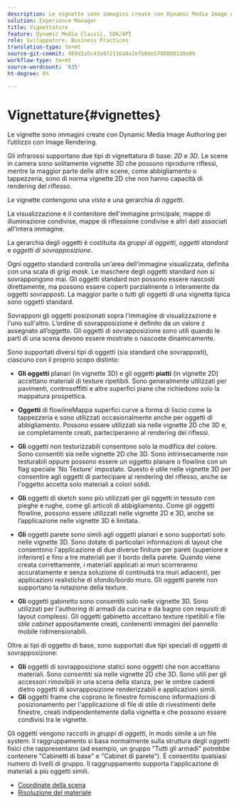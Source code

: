 ```yaml
---
description: Le vignette sono immagini create con Dynamic Media Image Authoring per l’utilizzo con Image Rendering.
solution: Experience Manager
title: Vignettature
feature: Dynamic Media Classic, SDK/API
role: Sviluppatore, Business Practices
translation-type: tm+mt
source-git-commit: 469d1a5c43a972116a8a2efb0de5708800130a99
workflow-type: tm+mt
source-wordcount: '635'
ht-degree: 0%

---
```



# Vignettature{#vignettes}

Le vignette sono immagini create con Dynamic Media Image Authoring per l’utilizzo con Image Rendering.

Gli infrarossi supportano due tipi di vignettatura di base: *2D* e *3D*. Le scene in camera sono solitamente vignette 3D che possono riprodurre riflessi, mentre la maggior parte delle altre scene, come abbigliamento o tappezzeria, sono di norma vignette 2D che non hanno capacità di rendering del riflesso.

Le vignette contengono una *vista* e una gerarchia di *oggetti*.

La visualizzazione è il contenitore dell&#39;immagine principale, mappe di illuminazione condivise, mappe di riflessione condivise e altri dati associati all&#39;intera immagine.

La gerarchia degli oggetti è costituita da *gruppi di oggetti*, *oggetti standard* e *oggetti di sovrapposizione*.

Ogni oggetto standard controlla un&#39;area dell&#39;immagine visualizzata, definita con una scala di grigi *mask*. Le maschere degli oggetti standard non si sovrappongono mai. Gli oggetti standard non possono essere nascosti direttamente, ma possono essere coperti parzialmente o interamente da oggetti sovrapposti. La maggior parte o tutti gli oggetti di una vignetta tipica sono oggetti standard.

Sovrapponi gli oggetti posizionati sopra l&#39;immagine di visualizzazione e l&#39;uno sull&#39;altro. L’ordine di sovrapposizione è definito da un valore z assegnato all’oggetto. Gli oggetti di sovrapposizione sono utili quando le parti di una scena devono essere mostrate o nascoste dinamicamente.

Sono supportati diversi tipi di oggetti (sia standard che sovrapposti), ciascuno con il proprio scopo distinto:

* **Gli oggetti**  planari (in vignette 3D) e gli oggetti  **piatti**  (in vignette 2D) accettano materiali di texture ripetibili. Sono generalmente utilizzati per pavimenti, controsoffitti e altre superfici piane che richiedono solo la mappatura prospettica.

* **Oggetti** di flowlineMappa superfici curve a forma di liscio come la tappezzeria e sono utilizzati occasionalmente anche per oggetti di abbigliamento. Possono essere utilizzati sia nelle vignette 2D che 3D e, se completamente creati, parteciperanno al rendering dei riflessi.
* **Gli** oggetti non testurizzabili consentono solo la modifica del colore. Sono consentiti sia nelle vignette 2D che 3D. Sono intrinsecamente non testurabili oppure possono essere un oggetto planare o flowline con un flag speciale &#39;No Texture&#39; impostato. Questo è utile nelle vignette 3D per consentire agli oggetti di partecipare al rendering del riflesso, anche se l&#39;oggetto accetta solo materiali a colori solidi.
* **Gli** oggetti di sketch sono più utilizzati per gli oggetti in tessuto con pieghe e rughe, come gli articoli di abbigliamento. Come gli oggetti flowline, possono essere utilizzati nelle vignette 2D e 3D, anche se l’applicazione nelle vignette 3D è limitata.
* **Gli** oggetti parete sono simili agli oggetti planari e sono supportati solo nelle vignette 3D. Sono dotate di particolari informazioni di layout che consentono l&#39;applicazione di due diverse finiture per pareti (superiore e inferiore) e fino a tre materiali per il bordo della parete. Quando viene creata correttamente, i materiali applicati ai muri scorreranno accuratamente e senza soluzione di continuità tra muri adiacenti, per applicazioni realistiche di sfondo/bordo muro. Gli oggetti parete non supportano la rotazione della texture.
* **Gli** oggetti gabinetto sono consentiti solo nelle vignette 3D. Sono utilizzati per l&#39;authoring di armadi da cucina e da bagno con requisiti di layout complessi. Gli oggetti gabinetto accettano texture ripetibili e file *stile cabinet* appositamente creati, contenenti immagini del pannello mobile ridimensionabili.

Oltre ai tipi di oggetto di base, sono supportati due tipi speciali di oggetti di sovrapposizione:

* **Gli** oggetti di sovrapposizione statici sono oggetti che non accettano materiali. Sono consentiti sia nelle vignette 2D che 3D. Sono utili per gli accessori rimovibili in una scena della stanza, per le ombre cadenti dietro oggetti di sovrapposizione renderizzabili e applicazioni simili.
* **Gli** oggetti frame che coprono le finestre forniscono informazioni di posizionamento per l&#39;applicazione di file di stile di rivestimenti delle finestre, creati indipendentemente dalla vignetta e che possono essere condivisi tra le vignette.

Gli oggetti vengono raccolti in *gruppi di oggetti*, in modo simile a un file system. Il raggruppamento si basa normalmente sulla struttura degli oggetti fisici che rappresentano (ad esempio, un gruppo &quot;Tutti gli armadi&quot; potrebbe contenere &quot;Cabinetti di base&quot; e &quot;Cabinet di parete&quot;). È consentito qualsiasi numero di livelli di gruppo. Il raggruppamento supporta l&#39;applicazione di materiali a più oggetti simili.

* [Coordinate della scena](c-ir-scene-coordinates.md)
* [Risoluzione del materiale](c-ir-material-resolution.md)
